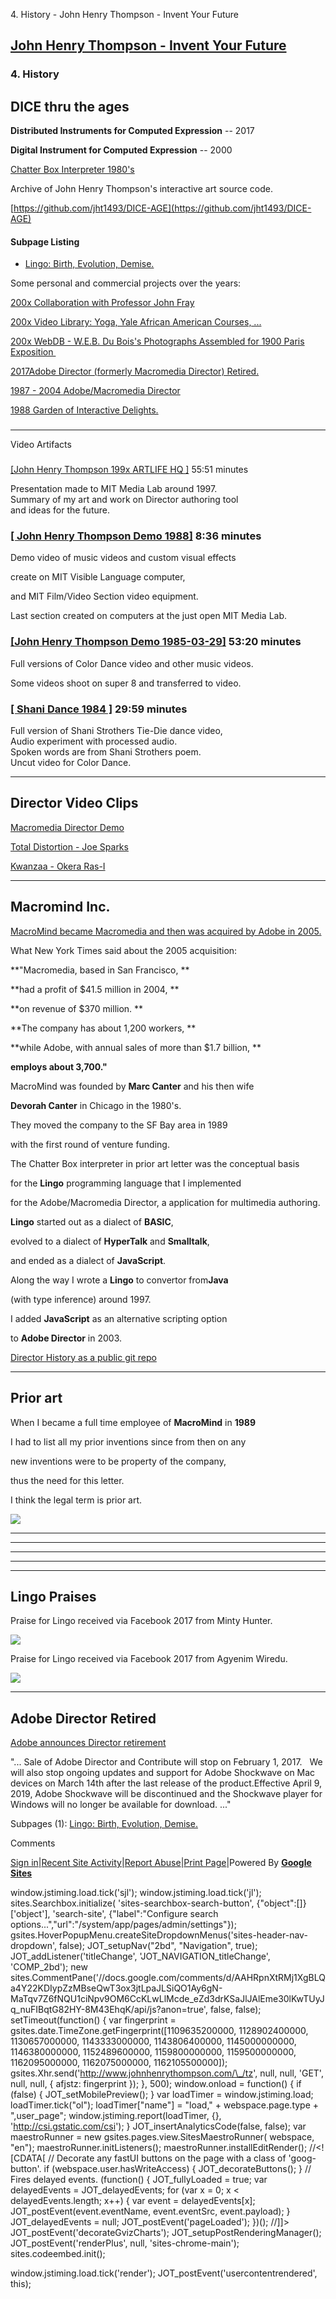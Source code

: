 4\. History - John Henry Thompson - Invent Your Future 

[John Henry Thompson - Invent Your Future](index.html)
------------------------------------------------------

    

### 4\. History

DICE thru the ages
------------------

  

**Distributed Instruments for Computed Expression** -- 2017

**Digital Instrument for Computed Expression** -- 2000

[Chatter Box Interpreter 1980's](https://github.com/jht1493/DICE-AGE/blob/master/aa/1989%20prior-art%20letter%20to%20MACR/prior_art_1989-no-sig.jpg)

  

Archive of John Henry Thompson's interactive art source code.

[https://github.com/jht1493/DICE-AGE](https://github.com/jht1493/DICE-AGE)

  

  

#### Subpage Listing

*   [Lingo: Birth, Evolution, Demise.](4-history/lingo-birth-evolution-demise.html)
    

  

  

Some personal and commercial projects over the years:  

  

[200x Collaboration with Professor John Fray](heros/professor-john-fray.html)

  

[200x Video Library: Yoga, Yale African American Courses, ...](http://metadeepmix.com/a2/)

  

[200x WebDB - W.E.B. Du Bois's Photographs Assembled for 1900 Paris Exposition ](http://metadeepmix.com/webdb/webdb/)

  

[2017Adobe Director (formerly Macromedia Director) Retired.](artifacts.html)

  

[1987 - 2004 Adobe/Macromedia Director](artifacts.html)

  
[1988 Garden of Interactive Delights.](4-garden.html)  
  

### 

* * *

Video Artifacts 

###   
[\[John Henry Thompson 199x ARTLIFE HQ \]](https://www.youtube.com/watch?v=kDI933bph0s&t=14s) 55:51 minutes

Presentation made to MIT Media Lab around 1997.  
Summary of my art and work on Director authoring tool  
and ideas for the future.

  

### [\[ John Henry Thompson Demo 1988\]](https://www.youtube.com/watch?v=9JX8_zmytqU&t=72s) 8:36 minutes

Demo video of music videos and custom visual effects

create on MIT Visible Language computer,

and MIT Film/Video Section video equipment.

Last section created on computers at the just open MIT Media Lab.

  

### [\[John Henry Thompson Demo 1985-03-29\]](https://www.youtube.com/watch?v=dwyMOkuvlGA&t=2139s) 53:20 minutes

Full versions of Color Dance video and other music videos.

Some videos shoot on super 8 and transferred to video.

  

### [\[ Shani Dance 1984 \]](https://www.youtube.com/watch?v=3fM7G5Z9JYg&t=259s) 29:59 minutes

Full version of Shani Strothers Tie-Die dance video,  
Audio experiment with processed audio.  
Spoken words are from Shani Strothers poem.  
Uncut video for Color Dance.

  

* * *

Director Video Clips
--------------------

  

[Macromedia Director Demo](https://www.youtube.com/watch?v=kDI933bph0s&t=8m49s)

  

[Total Distortion - Joe Sparks](https://www.youtube.com/watch?v=kDI933bph0s&t=11m00s)

  

[Kwanzaa - Okera Ras-I](https://www.youtube.com/watch?v=kDI933bph0s&t=25m48s)

  

* * *

Macromind Inc.
--------------

  

[MacroMind became Macromedia and then was acquired by Adobe in 2005.](http://www.nytimes.com/2005/04/19/technology/adobe-buys-macromedia-for-34-billion.html)

  

What New York Times said about the 2005 acquisition:

**"Macromedia, based in San Francisco, **

**had a profit of $41.5 million in 2004, **

**on revenue of $370 million. **

**The company has about 1,200 workers, **

**while Adobe, with annual sales of more than $1.7 billion, **

**employs about 3,700."**

MacroMind was founded by **Marc Canter** and his then wife 

**Devorah Canter** in Chicago in the 1980's.

  

They moved the company to the SF Bay area in 1989 

with the first round of venture funding.

  

The Chatter Box interpreter in prior art letter was the conceptual basis 

for the **Lingo** programming language that I implemented 

for the Adobe/Macromedia Director, a application for multimedia authoring.

  

**Lingo** started out as a dialect of **BASIC**, 

evolved to a dialect of **HyperTalk** and **Smalltalk**, 

and ended as a dialect of **JavaScript**.

  

Along the way I wrote a **Lingo** to convertor from**Java**

(with type inference) around 1997.

  

I added **JavaScript** as an alternative scripting option 

to **Adobe Director** in 2003.

  

[Director History as a public git repo](https://github.com/jht1900/macr)

  

* * *

Prior art
---------

  

When I became a full time employee of **MacroMind** in **1989** 

I had to list all my prior inventions since from then on any 

new inventions were to be property of the company, 

thus the need for this letter.

  

I think the legal term is prior art.

  

  

[![](_/rsrc/1519182906662/4-history/prior_art_1989-no-sig.jpg)](http://www.johnhenrythompson.com/4-history/prior_art_1989-no-sig.jpg?attredirects=0)

  

  

---

  

---

  

---

* * *


---------

Lingo Praises
-------------

  

Praise for Lingo received via Facebook 2017 from Minty Hunter.

  

[![](_/rsrc/1520603390243/4-history/minty-hunter-face-book.png)](http://www.johnhenrythompson.com/4-history/minty-hunter-face-book.png?attredirects=0)

  

  

  

Praise for Lingo received via Facebook 2017 from Agyenim Wiredu.

  

  

[![](_/rsrc/1520603386992/4-history/agyenim-face-book.png)](http://www.johnhenrythompson.com/4-history/agyenim-face-book.png?attredirects=0)

  

* * *

Adobe Director Retired
----------------------

[Adobe announces Director retirement](https://theblog.adobe.com/the-future-of-adobe-contribute-director-and-shockwave)

"... Sale of Adobe Director and Contribute will stop on February 1, 2017.   We will also stop ongoing updates and support for Adobe Shockwave on Mac devices on March 14th after the last release of the product.Effective April 9, 2019, Adobe Shockwave will be discontinued and the Shockwave player for Windows will no longer be available for download. ..."

  

Subpages (1): [Lingo: Birth, Evolution, Demise.](4-history/lingo-birth-evolution-demise.html)

Comments

[Sign in](https://accounts.google.com/ServiceLogin?continue=http://sites.google.com/a/johnhenrythompson.com/jht/4-history&service=jotspot)|[Recent Site Activity](system/app/pages/recentChanges.html)|[Report Abuse](http://sites.google.com/a/johnhenrythompson.com/jht/system/app/pages/reportAbuse)|[Print Page](javascript:;)|Powered By **[Google Sites](http://sites.google.com/site)**

window.jstiming.load.tick('sjl'); window.jstiming.load.tick('jl'); sites.Searchbox.initialize( 'sites-searchbox-search-button', {"object":\[\]}\['object'\], 'search-site', {"label":"Configure search options...","url":"/system/app/pages/admin/settings"}); gsites.HoverPopupMenu.createSiteDropdownMenus('sites-header-nav-dropdown', false); JOT\_setupNav("2bd", "Navigation", true); JOT\_addListener('titleChange', 'JOT\_NAVIGATION\_titleChange', 'COMP\_2bd'); new sites.CommentPane('//docs.google.com/comments/d/AAHRpnXtRMj1XgBLQa4Y22KDIypZzMBseQwT3ox3jtLpaJLSiQO1Ay6gN-MaTqv7Z6fNQU1ciNpv9OM6CcKLwLlMcde\_eZd3drKSaJlJAlEme30lKwTUyJq\_nuFIBqtG82HY-8M43EhqK/api/js?anon=true', false, false); setTimeout(function() { var fingerprint = gsites.date.TimeZone.getFingerprint(\[1109635200000, 1128902400000, 1130657000000, 1143333000000, 1143806400000, 1145000000000, 1146380000000, 1152489600000, 1159800000000, 1159500000000, 1162095000000, 1162075000000, 1162105500000\]); gsites.Xhr.send('http://www.johnhenrythompson.com/\_/tz', null, null, 'GET', null, null, { afjstz: fingerprint }); }, 500); window.onload = function() { if (false) { JOT\_setMobilePreview(); } var loadTimer = window.jstiming.load; loadTimer.tick("ol"); loadTimer\["name"\] = "load," + webspace.page.type + ",user\_page"; window.jstiming.report(loadTimer, {}, 'http://csi.gstatic.com/csi'); } JOT\_insertAnalyticsCode(false, false); var maestroRunner = new gsites.pages.view.SitesMaestroRunner( webspace, "en"); maestroRunner.initListeners(); maestroRunner.installEditRender(); //<!\[CDATA\[ // Decorate any fastUI buttons on the page with a class of 'goog-button'. if (webspace.user.hasWriteAccess) { JOT\_decorateButtons(); } // Fires delayed events. (function() { JOT\_fullyLoaded = true; var delayedEvents = JOT\_delayedEvents; for (var x = 0; x < delayedEvents.length; x++) { var event = delayedEvents\[x\]; JOT\_postEvent(event.eventName, event.eventSrc, event.payload); } JOT\_delayedEvents = null; JOT\_postEvent('pageLoaded'); })(); //\]\]> JOT\_postEvent('decorateGvizCharts'); JOT\_setupPostRenderingManager(); JOT\_postEvent('renderPlus', null, 'sites-chrome-main'); sites.codeembed.init();

window.jstiming.load.tick('render'); JOT\_postEvent('usercontentrendered', this);
